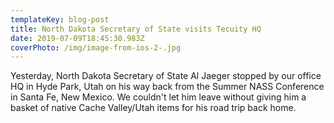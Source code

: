 ```yaml
---
templateKey: blog-post
title: North Dakota Secretary of State visits Tecuity HQ
date: 2019-07-09T18:45:30.983Z
coverPhoto: /img/image-from-ios-2-.jpg
---
```

Yesterday, North Dakota Secretary of State Al Jaeger stopped by our office HQ in Hyde Park, Utah on his way back from the Summer NASS Conference in Santa Fe, New Mexico.  We couldn't let him leave without giving him a  basket of native Cache Valley/Utah items for his road trip back home.
